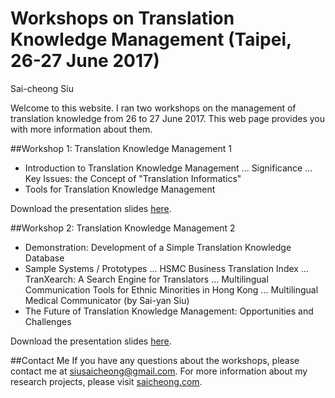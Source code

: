 # Workshops on Translation Knowledge Management (Taipei, 26-27 June 2017)
Sai-cheong Siu

Welcome to this website. I ran two workshops on the management of translation knowledge from 26 to 27 June 2017. This web page provides you with more information about them.

##Workshop 1: Translation Knowledge Management 1
* Introduction to Translation Knowledge Management
... Significance 
... Key Issues: the Concept of "Translation Informatics"
* Tools for Translation Knowledge Management

Download the presentation slides [here](www.yahoo.com.hk).

##Workshop 2: Translation Knowledge Management 2
* Demonstration: Development of a Simple Translation Knowledge Database
* Sample Systems / Prototypes
... HSMC Business Translation Index
... TranXearch: A Search Engine for Translators
... Multilingual Communication Tools for Ethnic Minorities in Hong Kong
... Multilingual Medical Communicator (by Sai-yan Siu)
* The Future of Translation Knowledge Management: Opportunities and Challenges

Download the presentation slides [here](www.yahoo.com.hk).

##Contact Me
If you have any questions about the workshops, please contact me at [siusaicheong@gmail.com](siusaicheong@gmail.com). For more information about my research projects, please visit [saicheong.com](saicheong.com).

